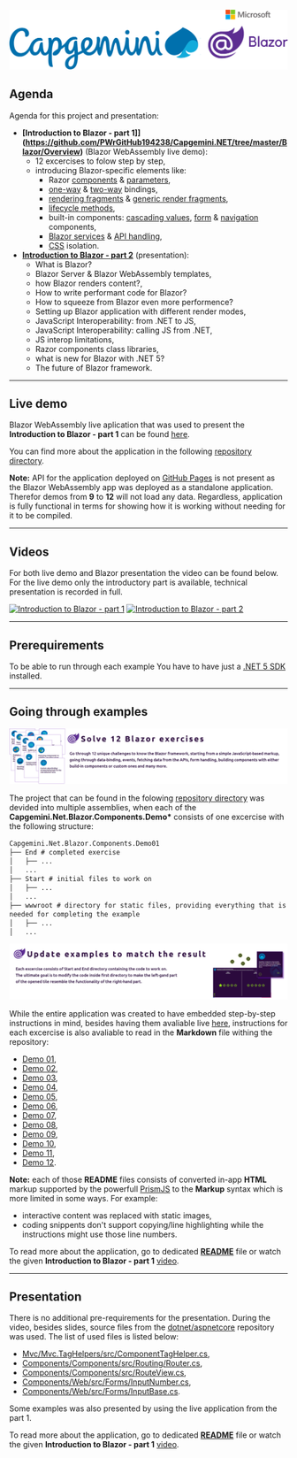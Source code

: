 ![Capgemini Blazor](https://github.com/PWrGitHub194238/Capgemini.NET/blob/master/capgemini-blazor.png "Capgemini Blazor")

## Agenda

Agenda for this project and presentation:

- **[Introduction to Blazor - part 1]](https://github.com/PWrGitHub194238/Capgemini.NET/tree/master/Blazor/Overview)** (Blazor WebAssembly live demo):
  - 12 excercises to folow step by step,
  - introducing Blazor-specific elements like:
    - Razor [components](https://docs.microsoft.com/en-us/aspnet/core/blazor/components/?view=aspnetcore-5.0) & [parameters](https://docs.microsoft.com/en-us/aspnet/core/blazor/components/?view=aspnetcore-5.0#component-parameters),
	- [one-way](https://blazor-university.com/components/one-way-binding/) & [two-way](https://docs.microsoft.com/en-us/aspnet/core/blazor/components/data-binding?view=aspnetcore-5.0) bindings,
	- [rendering fragments](https://docs.microsoft.com/en-us/dotnet/api/microsoft.aspnetcore.components.renderfragment?view=aspnetcore-5.0) & [generic render fragments](https://docs.microsoft.com/en-us/dotnet/api/microsoft.aspnetcore.components.renderfragment-1?view=aspnetcore-5.0),
	- [lifecycle methods](https://docs.microsoft.com/en-us/aspnet/core/blazor/components/lifecycle?view=aspnetcore-5.0),
	- built-in components: [cascading values](https://docs.microsoft.com/en-us/aspnet/core/blazor/components/cascading-values-and-parameters?view=aspnetcore-5.0), [form](https://docs.microsoft.com/en-us/aspnet/core/blazor/forms-validation?view=aspnetcore-5.0#built-in-forms-components) & [navigation](https://docs.microsoft.com/en-us/aspnet/core/blazor/fundamentals/routing?view=aspnetcore-5.0#navlink-component) components,
	- [Blazor services](https://docs.microsoft.com/en-us/aspnet/core/blazor/fundamentals/dependency-injection?view=aspnetcore-5.0&pivots=webassembly) & [API handling](https://docs.microsoft.com/en-us/aspnet/core/blazor/call-web-api?view=aspnetcore-5.0),
	- [CSS](https://docs.microsoft.com/en-us/aspnet/core/blazor/components/css-isolation?view=aspnetcore-5.0) isolation.
- **[Introduction to Blazor - part 2]((https://github.com/PWrGitHub194238/Capgemini.NET/tree/master/Blazor/Presentation))** (presentation):
  - What is Blazor?
  - Blazor Server & Blazor WebAssembly templates,
  - how Blazor renders content?,
  - How to write performant code for Blazor?
  - How to squeeze from Blazor even more performence?
  - Setting up Blazor application with different render modes,
  - JavaScript Interoperability: from .NET to JS,
  - JavaScript Interoperability: calling JS from .NET,
  - JS interop limitations,
  - Razor components class libraries,
  - what is new for Blazor with .NET 5?
  - The future of Blazor framework.
  
---

## Live demo

Blazor WebAssembly live aplication that was used to present the **Introduction to Blazor - part 1** can be found [here](https://pwrgithub194238.github.io/Capgemini.NET.Blazor).

You can find more about the application in the following [repository directory](https://github.com/PWrGitHub194238/Capgemini.NET/tree/master/Blazor/Overview).

**Note:** API for the application deployed on [GitHub Pages](https://pages.github.com/) is not present as the Blazor WebAssembly app was deployed as a standalone application. Therefor demos from **9** to **12** will not load any data. Regardless, application is fully functional in terms for showing how it is working without needing for it to be compiled.
  
---

## Videos

For both live demo and Blazor presentation the video can be found below. For the live demo only the introductory part is available, technical presentation is recorded in full.

[![Introduction to Blazor - part 1](https://img.youtube.com/vi/NfPPmcrQ81w/0.jpg)](https://youtu.be/NfPPmcrQ81w)
[![Introduction to Blazor - part 2](https://img.youtube.com/vi/Yinamtrous8/0.jpg)](https://youtu.be/Yinamtrous8)
  
---

## Prerequirements

To be able to run through each example You have to have just a [.NET 5 SDK](https://dotnet.microsoft.com/download/dotnet/5.0) installed.
  
---

## Going through examples

![](https://github.com/PWrGitHub194238/Capgemini.NET/blob/master/Blazor/Overview/README/1.png)

The project that can be found in the folowing [repository directory](https://github.com/PWrGitHub194238/Capgemini.NET/tree/master/Blazor/Overview/Demo/Capgemini.Net.Blazor.WebAssembly) was devided into multiple assemblies, when each of the **Capgemini.Net.Blazor.Components.Demo\*** consists of one excercise with the following structure:

```
Capgemini.Net.Blazor.Components.Demo01
├── End # completed exercise
│   ├── ...
│   ...
├── Start # initial files to work on
│   ├── ...
│   ...
├── wwwroot # directory for static files, providing everything that is needed for completing the example
│   ├── ...
│   ...
```

![](https://github.com/PWrGitHub194238/Capgemini.NET/blob/master/Blazor/Overview/README/2.png)

While the entire application was created to have embedded step-by-step instructions in mind, besides having them avaliable live [here](https://pwrgithub194238.github.io/Capgemini.NET.Blazor), instructions for each excercise is also avaliable to read in the **Markdown** file withing the repository:
- [Demo 01](https://github.com/PWrGitHub194238/Capgemini.NET/tree/master/Blazor/Overview/README/01),
- [Demo 02](https://github.com/PWrGitHub194238/Capgemini.NET/tree/master/Blazor/Overview/README/02),
- [Demo 03](https://github.com/PWrGitHub194238/Capgemini.NET/tree/master/Blazor/Overview/README/03),
- [Demo 04](https://github.com/PWrGitHub194238/Capgemini.NET/tree/master/Blazor/Overview/README/04),
- [Demo 05](https://github.com/PWrGitHub194238/Capgemini.NET/tree/master/Blazor/Overview/README/05),
- [Demo 06](https://github.com/PWrGitHub194238/Capgemini.NET/tree/master/Blazor/Overview/README/06),
- [Demo 07](https://github.com/PWrGitHub194238/Capgemini.NET/tree/master/Blazor/Overview/README/07),
- [Demo 08](https://github.com/PWrGitHub194238/Capgemini.NET/tree/master/Blazor/Overview/README/08),
- [Demo 09](https://github.com/PWrGitHub194238/Capgemini.NET/tree/master/Blazor/Overview/README/09),
- [Demo 10](https://github.com/PWrGitHub194238/Capgemini.NET/tree/master/Blazor/Overview/README/10),
- [Demo 11](https://github.com/PWrGitHub194238/Capgemini.NET/tree/master/Blazor/Overview/README/11),
- [Demo 12](https://github.com/PWrGitHub194238/Capgemini.NET/tree/master/Blazor/Overview/README/12).

**Note:** each of those **README** files consists of converted in-app **HTML** markup supported by the powerfull [PrismJS](https://prismjs.com/) to the **Markup** syntax which is more limited in some ways. For example:
- interactive content was replaced with static images,
- coding snippents don't support copying/line highlighting while the instructions might use those line numbers.

To read more about the application, go to dedicated **[README](https://github.com/PWrGitHub194238/Capgemini.NET/tree/master/Blazor/Overview)** file or watch the given **Introduction to Blazor - part 1** [video](https://youtu.be/NfPPmcrQ81w).
  
---

## Presentation

There is no additional pre-requirements for the presentation. During the video, besides slides, source files from the [dotnet/aspnetcore](https://github.com/dotnet/aspnetcore) repository was used. The list of used files is listed below:
- [Mvc/Mvc.TagHelpers/src/ComponentTagHelper.cs](https://github.com/dotnet/aspnetcore/blob/master/src/Mvc/Mvc.TagHelpers/src/ComponentTagHelper.cs),
- [Components/Components/src/Routing/Router.cs](https://github.com/dotnet/aspnetcore/blob/master/src/Components/Components/src/Routing/Router.cs),
- [Components/Components/src/RouteView.cs](https://github.com/dotnet/aspnetcore/blob/master/src/Components/Components/src/RouteView.cs),
- [Components/Web/src/Forms/InputNumber.cs](https://github.com/dotnet/aspnetcore/blob/master/src/Components/Web/src/Forms/InputNumber.cs),
- [Components/Web/src/Forms/InputBase.cs](https://github.com/dotnet/aspnetcore/blob/master/src/Components/Web/src/Forms/InputBase.cs).

Some examples was also presented by using the live application from the part 1.

To read more about the application, go to dedicated **[README](https://github.com/PWrGitHub194238/Capgemini.NET/tree/master/Blazor/Presentation)** file or watch the given **Introduction to Blazor - part 1** [video](https://youtu.be/Yinamtrous8).